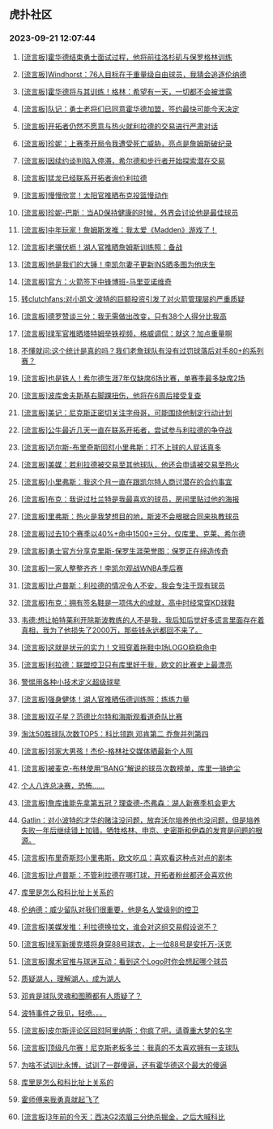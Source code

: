 ## 虎扑社区 
### 2023-09-21 12:07:44

1. [[流言板]霍华德结束勇士面试过程，他将前往洛杉矶与保罗格林训练](https://bbs.hupu.com/62174835.html)

2. [[流言板]Windhorst：76人目标在于重量级自由球员，我猜会追逐伦纳德](https://bbs.hupu.com/62175229.html)

3. [[流言板]霍华德将与其训练！格林：希望有一天，一切都不会被泄露](https://bbs.hupu.com/62175764.html)

4. [[流言板]队记：勇士老将们已同意霍华德加盟，签约最快可能今天决定](https://bbs.hupu.com/62176418.html)

5. [[流言板]开拓者仍然不愿意与热火就利拉德的交易进行严肃对话](https://bbs.hupu.com/62174441.html)

6. [[流言板]珍妮：上赛季开局令我遭受死亡威胁，亮点是詹姆斯破纪录](https://bbs.hupu.com/62174155.html)

7. [[流言板]因续约谈判陷入停滞，希尔德和步行者开始探索潜在交易](https://bbs.hupu.com/62173968.html)

8. [[流言板]猛龙已经联系开拓者询价利拉德](https://bbs.hupu.com/62174670.html)

9. [[流言板]慢慢欣赏！太阳官推晒布克投篮慢动作](https://bbs.hupu.com/62174882.html)

10. [[流言板]珍妮-巴斯：当AD保持健康的时候，外界会讨论他是最佳球员](https://bbs.hupu.com/62174028.html)

11. [[流言板]中年玩家！詹姆斯发推：我太爱《Madden》游戏了！](https://bbs.hupu.com/62174257.html)

12. [[流言板]老骥伏枥！湖人官推晒詹姆斯训练照：备战](https://bbs.hupu.com/62174061.html)

13. [[流言板]他是我们的大锤！李凯尔妻子更新INS晒多图为他庆生](https://bbs.hupu.com/62175035.html)

14. [[流言板]官方：火箭签下中锋博班-马里亚诺维奇](https://bbs.hupu.com/62174509.html)

15. [转clutchfans:对小凯文·波特的巨额投资引发了对火箭管理层的严重质疑](https://bbs.hupu.com/62173336.html)

16. [[流言板]德罗赞谈三分：我无需做出改变，只有38个人得分比我高](https://bbs.hupu.com/62174064.html)

17. [[流言板]绿军官推晒塔特姆举铁视频，格威调侃：就这？加点重量啊](https://bbs.hupu.com/62175463.html)

18. [不懂就问:这个统计是真的吗？我们老詹球队有没有过罚球落后对手80+的系列赛？](https://bbs.hupu.com/62174794.html)

19. [[流言板]也是铁人！希尔德生涯7年仅缺席6场比赛，单赛季最多缺席2场](https://bbs.hupu.com/62175873.html)

20. [[流言板]波库舍夫斯基右脚踝扭伤，他将在6周后接受复查](https://bbs.hupu.com/62174159.html)

21. [[流言板]美记：尼克斯正密切关注字母哥，可能围绕他制定行动计划](https://bbs.hupu.com/62175286.html)

22. [[流言板]公牛最近几天一直在联系开拓者，尝试参与利拉德的争夺战](https://bbs.hupu.com/62174569.html)

23. [[流言板]迈尔斯-布里奇斯回怼小里弗斯：打不上球的人屁话真多](https://bbs.hupu.com/62176441.html)

24. [[流言板]美媒：若利拉德被交易至其他球队，他还会申请被交易至热火](https://bbs.hupu.com/62172354.html)

25. [[流言板]小里弗斯：我这个月一直在跟凯尔特人商讨潜在的合约事宜](https://bbs.hupu.com/62174896.html)

26. [[流言板]布克：我说过杜兰特是我最喜欢的球员，房间里贴过他的海报](https://bbs.hupu.com/62176359.html)

27. [[流言板]里弗斯：热火是我梦想目的地，斯波不会根据合同来执教球员](https://bbs.hupu.com/62175362.html)

28. [[流言板]过去10个赛季以40%+命中1500+三分，仅库里、克莱、希尔德](https://bbs.hupu.com/62176087.html)

29. [[流言板]勇士官方分享克里斯-保罗生涯荣誉图：保罗正在缔造传奇](https://bbs.hupu.com/62172064.html)

30. [[流言板]一家人整整齐齐！李凯尔观战WNBA季后赛](https://bbs.hupu.com/62175067.html)

31. [[流言板]比卢普斯：利拉德的情况令人不安，我会专注于现有球员](https://bbs.hupu.com/62174193.html)

32. [[流言板]布克：拥有签名鞋是一项伟大的成就，高中时经常穿KD球鞋](https://bbs.hupu.com/62175709.html)

33. [韦德:想让帕特莱利开除斯波教练的人不是我，我后知后觉好多谎言里面存在着真相，我为了他损失了2000万，那些钱永远都回不来了。](https://bbs.hupu.com/62171307.html)

34. [[流言板]这就是状元的实力！文班穿着拖鞋中场LOGO稳稳命中](https://bbs.hupu.com/62174760.html)

35. [[流言板]利拉德：联盟控卫只有库里好于我，欧文的比赛史上最漂亮](https://bbs.hupu.com/62171389.html)

36. [警惕用各种小技术定义超级球星](https://bbs.hupu.com/62175340.html)

37. [[流言板]强身健体！湖人官推晒伍德训练照：练练力量](https://bbs.hupu.com/62173995.html)

38. [[流言板]双子星？范德比尔特和海斯观看道奇队比赛](https://bbs.hupu.com/62175887.html)

39. [淘汰50胜球队次数TOP5：科比领跑 邓肯第二 乔詹并列第四](https://bbs.hupu.com/62174179.html)

40. [[流言板]邻家大男孩！杰伦-格林社交媒体晒最新个人照](https://bbs.hupu.com/62176382.html)

41. [[流言板]被麦克-布林使用“BANG”解说的球员次数榜单，库里一骑绝尘](https://bbs.hupu.com/62176728.html)

42. [个人八连总决赛，恐怖……](https://bbs.hupu.com/62174128.html)

43. [[流言板]詹库谁能先拿第五冠？理查德-杰弗森：湖人新赛季机会更大](https://bbs.hupu.com/62172107.html)

44. [Gatlin：对小波特的才华的赌注没问题，放弃沃尔培养他也没问题，但是培养失败一年后继续错上加错，牺牲格林、申京、史密斯和伊森的发育是问题的根源。](https://bbs.hupu.com/62176655.html)

45. [[流言板]布里奇斯怼小里弗斯，欧文吃瓜：喜欢看这种点对点的剧本](https://bbs.hupu.com/62176645.html)

46. [[流言板]比卢普斯：不管利拉德在哪打球，开拓者粉丝都还会喜欢他](https://bbs.hupu.com/62174639.html)

47. [库里是怎么和科比扯上关系的](https://bbs.hupu.com/62175525.html)

48. [伦纳德：威少留队对我们很重要，他是名人堂级别的控卫](https://bbs.hupu.com/62176306.html)

49. [[流言板]美媒发推：利拉德换拉文，谁会对这组交易假设说不？](https://bbs.hupu.com/62176657.html)

50. [[流言板]绿军新援克塔将身穿88号球衣，上一位88号是安托万-沃克](https://bbs.hupu.com/62176137.html)

51. [[流言板]魔术官推与球迷互动：看到这个Logo时你会想起哪个球员](https://bbs.hupu.com/62176055.html)

52. [质疑湖人，理解湖人，成为湖人](https://bbs.hupu.com/62175308.html)

53. [邓肯是球队灵魂和图腾都有人质疑了？](https://bbs.hupu.com/62175406.html)

54. [波特事件之我见，轻喷。。。](https://bbs.hupu.com/62175714.html)

55. [[流言板]皮尔斯评论区回怼阿里纳斯：你疯了吧，请尊重大梦的名字](https://bbs.hupu.com/62171912.html)

56. [[流言板]顶级凡尔赛！尼克斯老板多兰：我真的不太喜欢拥有一支球队](https://bbs.hupu.com/62175995.html)

57. [为啥不试训比永博，试训了一群傻逼，还有霍华德这个最大的傻逼](https://bbs.hupu.com/62175068.html)

58. [库里是怎么和科比扯上关系的](https://bbs.hupu.com/62175519.html)

59. [霍师傅来我勇真就起飞了](https://bbs.hupu.com/62176364.html)

60. [[流言板]3年前的今天：西决G2浓眉三分绝杀掘金，之后大喊科比](https://bbs.hupu.com/62170678.html)

